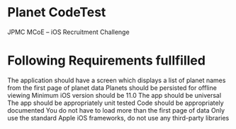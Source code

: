 # Planet CodeTest
JPMC MCoE – iOS Recruitment Challenge

# Following Requirements fullfilled

The application should have a screen which displays a list of planet names from the first page of planet data
Planets should be persisted for offline viewing
Minimum iOS version should be 11.0
The app should be universal
The app should be appropriately unit tested
Code should be appropriately documented
You do not have to load more than the first page of data
Only use the standard Apple iOS frameworks, do not use any third-party libraries
